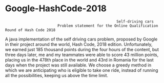 # Google-HashCode-2018
                                                       Self-driving cars 
                            Problem statement for the Online Qualification Round of Hash Code 2018
                             
   A java implementation of the self driving cars problem, proposed by Google in their project around the world, Hash Code, 2018 edition. Unfortunately, we earned just 185 thousand points during the four hours of the content, but three days later, me and my teammates were able to score 43 million points, placing us in the 478th place in the world and 43rd in Romania for the last days when the project was still available. We choose a greedy method in which we are anticipating who is eligible to take one ride, instead of running all the possibilities, keeping us above the time limit.
